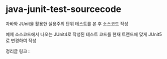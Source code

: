 # java-junit-test-sourcecode
자바와 JUnit을 활용한 실용주의 단위 테스트를 본 후 소스코드 작성

예제 소스코드에서 나오는 JUnit4로 작성된 테스트 코드를 현재 트랜드에 맞게 JUnit5로 변경하여 작성

정리글 링크 : 
